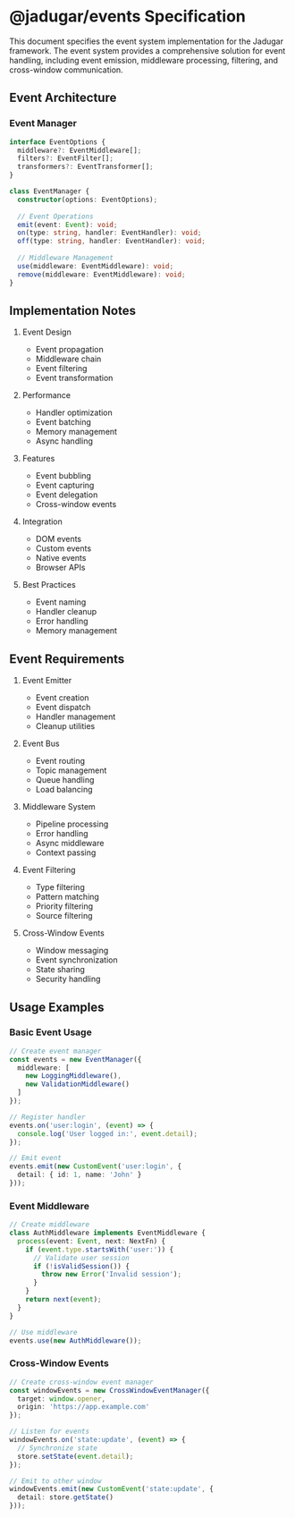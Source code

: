 # @jadugar/events Specification

This document specifies the event system implementation for the Jadugar framework. The event system provides a comprehensive solution for event handling, including event emission, middleware processing, filtering, and cross-window communication.

## Event Architecture

### Event Manager

```typescript
interface EventOptions {
  middleware?: EventMiddleware[];
  filters?: EventFilter[];
  transformers?: EventTransformer[];
}

class EventManager {
  constructor(options: EventOptions);
  
  // Event Operations
  emit(event: Event): void;
  on(type: string, handler: EventHandler): void;
  off(type: string, handler: EventHandler): void;
  
  // Middleware Management
  use(middleware: EventMiddleware): void;
  remove(middleware: EventMiddleware): void;
}
```

## Implementation Notes

1. Event Design
   - Event propagation
   - Middleware chain
   - Event filtering
   - Event transformation

2. Performance
   - Handler optimization
   - Event batching
   - Memory management
   - Async handling

3. Features
   - Event bubbling
   - Event capturing
   - Event delegation
   - Cross-window events

4. Integration
   - DOM events
   - Custom events
   - Native events
   - Browser APIs

5. Best Practices
   - Event naming
   - Handler cleanup
   - Error handling
   - Memory management

## Event Requirements

1. Event Emitter
   - Event creation
   - Event dispatch
   - Handler management
   - Cleanup utilities

2. Event Bus
   - Event routing
   - Topic management
   - Queue handling
   - Load balancing

3. Middleware System
   - Pipeline processing
   - Error handling
   - Async middleware
   - Context passing

4. Event Filtering
   - Type filtering
   - Pattern matching
   - Priority filtering
   - Source filtering

5. Cross-Window Events
   - Window messaging
   - Event synchronization
   - State sharing
   - Security handling

## Usage Examples

### Basic Event Usage

```typescript
// Create event manager
const events = new EventManager({
  middleware: [
    new LoggingMiddleware(),
    new ValidationMiddleware()
  ]
});

// Register handler
events.on('user:login', (event) => {
  console.log('User logged in:', event.detail);
});

// Emit event
events.emit(new CustomEvent('user:login', {
  detail: { id: 1, name: 'John' }
}));
```

### Event Middleware

```typescript
// Create middleware
class AuthMiddleware implements EventMiddleware {
  process(event: Event, next: NextFn) {
    if (event.type.startsWith('user:')) {
      // Validate user session
      if (!isValidSession()) {
        throw new Error('Invalid session');
      }
    }
    return next(event);
  }
}

// Use middleware
events.use(new AuthMiddleware());
```

### Cross-Window Events

```typescript
// Create cross-window event manager
const windowEvents = new CrossWindowEventManager({
  target: window.opener,
  origin: 'https://app.example.com'
});

// Listen for events
windowEvents.on('state:update', (event) => {
  // Synchronize state
  store.setState(event.detail);
});

// Emit to other window
windowEvents.emit(new CustomEvent('state:update', {
  detail: store.getState()
}));
```
